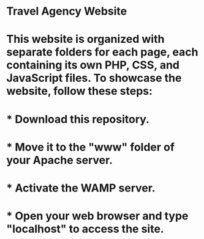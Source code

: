 # Travel Agency Website
# This website is organized with separate folders for each page, each containing its own PHP, CSS, and JavaScript files. To showcase the website, follow these steps:
#   * Download this repository.
#   * Move it to the "www" folder of your Apache server.
#   * Activate the WAMP server.
#   * Open your web browser and type "localhost" to access the site.
